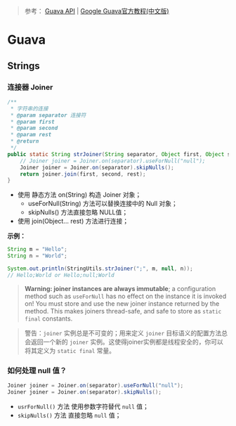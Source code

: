 > 参考： [Guava API](https://guava.dev/releases/snapshot-jre/api/docs/) | [Google Guava官方教程(中文版)](http://ifeve.com/google-guava/)

# Guava

## Strings

### 连接器 Joiner

```java
/**
 * 字符串的连接
 * @param separator 连接符
 * @param first
 * @param second
 * @param rest
 * @return
 */
public static String strJoiner(String separator, Object first, Object second, Object... rest) {
    // Joiner joiner = Joiner.on(separator).useForNull("null");
    Joiner joiner = Joiner.on(separator).skipNulls();
    return joiner.join(first, second, rest);
}
```

- 使用 静态方法 on(String) 构造 Joiner 对象；
  - useForNull(String) 方法可以替换连接中的 Null 对象；
  - skipNulls() 方法直接忽略 NULL值；
- 使用 join(Object... rest) 方法进行连接；

**示例：** 

```java
String m = "Hello";
String n = "World";

System.out.println(StringUtils.strJoiner(";", m, null, n)); 
// Hello;World or Hello;null;World
```

> **Warning: joiner instances are always immutable**; a configuration method such as `useForNull` has no effect on the instance it is invoked on! You must store and use the new joiner instance returned by the method. This makes joiners thread-safe, and safe to store as `static final` constants.

> 警告：`joiner`  实例总是不可变的；用来定义 `joiner` 目标语义的配置方法总会返回一个新的 `joiner` 实例。这使得joiner实例都是线程安全的，你可以将其定义为 `static final` 常量。

### 如何处理 null 值？

```java
Joiner joiner = Joiner.on(separator).useForNull("null");
Joiner joiner = Joiner.on(separator).skipNulls();
```

- `usrForNull()` 方法 使用参数字符替代 `null` 值；
- `skipNulls()` 方法 直接忽略 `null` 值；